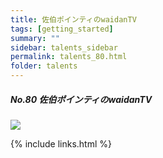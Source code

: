 ```yaml
---
title: 佐伯ポインティのwaidanTV
tags: [getting_started]
summary: ""
sidebar: talents_sidebar
permalink: talents_80.html
folder: talents
---
```



##### No.80 佐伯ポインティのwaidanTV

![](https://yt3.ggpht.com/ytc/AKedOLTbCtN02EVfFE-YogZWgxCbRLhByR3LD-ACoef0xg=s176-c-k-c0x00ffffff-no-rj)






{% include links.html %}

